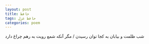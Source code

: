 ```yaml
---
layout: post
title: حافظ
tags: حافظ غزل
categories: poem
---
```


شب ظلمت و بیابان به کجا توان رسیدن / مگر آنکه شمع رویت به رهم چراغ دارد